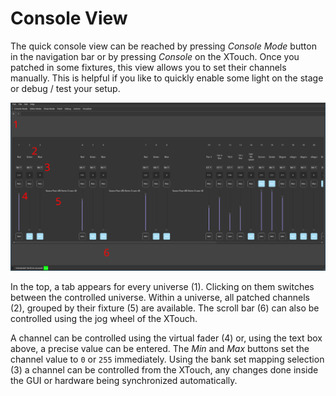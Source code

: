 # Console View

The quick console view can be reached by pressing *Console Mode* button in the navigation bar or by pressing *Console* on the XTouch. Once you patched in some fixtures, this view allows you to set their channels manually. This is helpful if you like to quickly enable some light on the stage or debug / test your setup.

<img src="pictures/console-view.png">

In the top, a tab appears for every universe (1). Clicking on them switches between the controlled universe. Within a universe, all patched channels (2), grouped by their fixture (5) are available.
The scroll bar (6) can also be controlled using the jog wheel of the XTouch.

A channel can be controlled using the virtual fader (4) or, using the text box above, a precise value can be entered. The *Min* and *Max* buttons set the channel value to `0` or `255` immediately. Using the bank set mapping selection (3) a channel can be controlled from the XTouch, any changes done inside the GUI or hardware being synchronized automatically.

<!-- TODO explain scene defaults and automapping -->